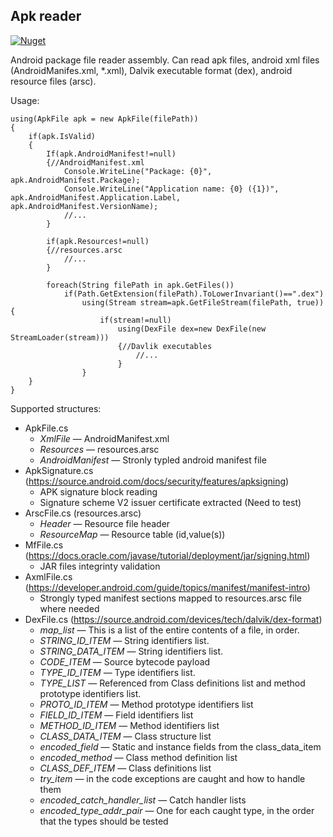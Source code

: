 ## Apk reader

[![Nuget](https://img.shields.io/nuget/v/AlphaOmega.ApkReader)](https://www.nuget.org/packages/AlphaOmega.ApkReader)

Android package file reader assembly. Can read apk files, android xml files (AndroidManifes.xml, *.xml), Dalvik executable format (dex), android resource files (arsc).

Usage:

    using(ApkFile apk = new ApkFile(filePath))
    {
        if(apk.IsValid)
        {
            If(apk.AndroidManifest!=null)
            {//AndroidManifest.xml
                Console.WriteLine("Package: {0}", apk.AndroidManifest.Package);
                Console.WriteLine("Application name: {0} ({1})", apk.AndroidManifest.Application.Label, apk.AndroidManifest.VersionName);
                //...
            }

            if(apk.Resources!=null)
            {//resources.arsc
                //...
            }

            foreach(String filePath in apk.GetFiles())
                if(Path.GetExtension(filePath).ToLowerInvariant()==".dex")
                    using(Stream stream=apk.GetFileStream(filePath, true)){
                        if(stream!=null)
                            using(DexFile dex=new DexFile(new StreamLoader(stream)))
                            {//Davlik executables
                                //...
                            }
                    }
        }
    }

Supported structures:
- ApkFile.cs
  - _XmlFile_ &mdash; AndroidManifest.xml
  - _Resources_ &mdash; resources.arsc
  - _AndroidManifest_ &mdash; Stronly typled android manifest file
- ApkSignature.cs (https://source.android.com/docs/security/features/apksigning)
  - APK signature block reading
  - Signature scheme V2 issuer certificate extracted (Need to test)
- ArscFile.cs (resources.arsc)
  - _Header_ &mdash; Resource file header
  - _ResourceMap_ &mdash; Resource table (id,value(s))
- MfFile.cs (https://docs.oracle.com/javase/tutorial/deployment/jar/signing.html)
  - JAR files integrinty validation
- AxmlFile.cs (https://developer.android.com/guide/topics/manifest/manifest-intro)
  - Strongly typed manifest sections mapped to resources.arsc file where needed
- DexFile.cs (https://source.android.com/devices/tech/dalvik/dex-format)
  - _map_list_ &mdash; This is a list of the entire contents of a file, in order.
  - _STRING_ID_ITEM_ &mdash; String identifiers list.
  - _STRING_DATA_ITEM_ &mdash; String identifiers list.
  - _CODE_ITEM_ &mdash; Source bytecode payload
  - _TYPE_ID_ITEM_ &mdash; Type identifiers list.
  - _TYPE_LIST_ &mdash; Referenced from Class definitions list and method prototype identifiers list.
  - _PROTO_ID_ITEM_ &mdash; Method prototype identifiers list
  - _FIELD_ID_ITEM_ &mdash; Field identifiers list
  - _METHOD_ID_ITEM_ &mdash; Method identifiers list
  - _CLASS_DATA_ITEM_ &mdash; Class structure list
  - _encoded_field_ &mdash; Static and instance fields from the class_data_item
  - _encoded_method_ &mdash; Class method definition list
  - _CLASS_DEF_ITEM_ &mdash; Class definitions list
  - _try_item_ &mdash; in the code exceptions are caught and how to handle them
  - _encoded_catch_handler_list_ &mdash; Catch handler lists
  - _encoded_type_addr_pair_ &mdash; One for each caught type, in the order that the types should be tested
